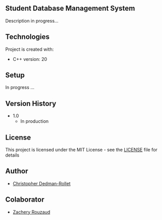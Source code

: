 ## Student Database Management System
Description in progress...
  
## Technologies
Project is created with:
* C++ version: 20
	
## Setup
In progress ...

## Version History
* 1.0
  * In production

## License
This project is licensed under the MIT License - see the [LICENSE](/LICENSE) file for details

## Author
   * [Christopher Dedman-Rollet](https://twitter.com/DedmanRollet)

## Colaborator
   * [Zachery Rouzaud](https://github.com/MrRouzaud)
